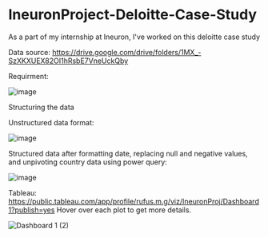 # IneuronProject-Deloitte-Case-Study
As a part of my internship at Ineuron, I've worked on this deloitte case study

Data source: https://drive.google.com/drive/folders/1MX_-SzXKXUEX82OI1hRsbE7VneUckQby

Requirment:

![image](https://user-images.githubusercontent.com/45658154/150476096-ffe31ce8-273c-4ee5-99c1-b4f06d81cc31.png)

Structuring the data 

Unstructured data format:

![image](https://user-images.githubusercontent.com/45658154/150475239-3e4c1a27-21a7-4247-8f2e-28d9ab61497d.png)

Structured data after formatting date, replacing null and negative values, and unpivoting country data using power query:

![image](https://user-images.githubusercontent.com/45658154/150475110-cb336c14-65d2-41c7-a635-e8fb473ea8cc.png)

Tableau: https://public.tableau.com/app/profile/rufus.m.g/viz/IneuronProj/Dashboard1?publish=yes
Hover over each plot to get more details.

![Dashboard 1 (2)](https://user-images.githubusercontent.com/45658154/150480188-df7c769d-92ee-4207-bfd6-01705c9981cb.png)



